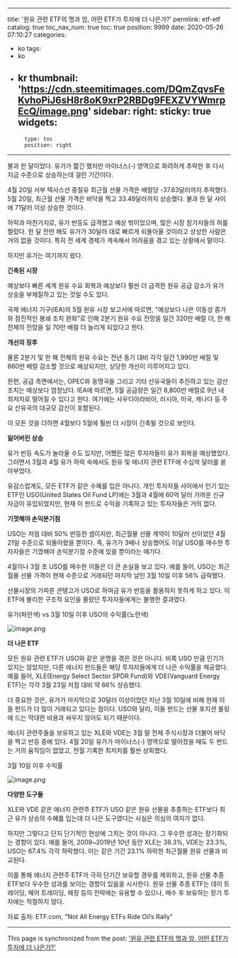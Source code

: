 
---
title: '원유 관련 ETF의 명과 암, 어떤 ETF가 투자에 더 나은가?'
permlink: etf-etf
catalog: true
toc_nav_num: true
toc: true
position: 9999
date: 2020-05-26 07:10:27
categories:
- ko
tags:
- ko
- kr
thumbnail: 'https://cdn.steemitimages.com/DQmZqvsFeKvhoPiJ6sH8r8oK9xrP2RBDg9FEXZVYWmrpEcQ/image.png'
sidebar:
    right:
        sticky: true
widgets:
    -
        type: toc
        position: right
---


불과 한 달이었다. 유가가 짧긴 했지만 마이너스(-) 영역으로 화려하게 추락한 후 다시 지금 수준으로 상승하는데 걸린 기간이다.​

4월 20일 서부 텍사스산 중질유 최근월 선물 가격은 배럴당 -37.63달러까지 추락했다. 5월 20일, 최근월 선물 가격은 바닥을 찍고 33.49달러까지 상승했다. 불과 한 달 사이에 71달러 이상 상승한 것이다.​

하락과 마찬가지로, 유가 반등도 급격했고 예상 밖이었으며, 많은 시장 참가자들의 허를 찔렀다. 한 달 전만 해도 유가가 30달러 대로 빠르게 되돌아올 것이라고 상상한 사람은 거의 없을 것이다. 특히 전 세계 경제가 계속해서 어려움을 겪고 있는 상황에서 말이다.​

하지만 유가는 여기까지 왔다.​

**긴축된 시장**​

예상보다 빠른 세계 원유 수요 회복과 예상보다 훨씬 더 급격한 원유 공급 감소가 유가 상승을 부채질하고 있는 것일 수도 있다.

국제 에너지 기구(IEA)의 5월 원유 시장 보고서에 따르면, "예상보다 나은 이동성 증가와 점진적인 봉쇄 조치 완화"로 인해 2분기 원유 수요 전망을 일간 320만 배럴 더, 한 해 전체의 전망을 일 70만 배럴 더 늘리게 되었다고 한다.​

**개선의 징후**​

물론 2분기 및 한 해 전체의 원유 수요는 전년 동기 대비 각각 일간 1,990만 배럴 및 860만 배럴 감소할 것으로 예상되지만, 상당한 개선이 이루어지고 있다.​

한편, 공급 측면에서는, OPEC와 동맹국들 그리고 기타 산유국들이 추진하고 있는 감산 조치는 예상보다 엄청났다. IEA에 따르면, 5월 공급량은 일간 8,800만 배럴로 9년 내 최저치로 떨어질 수 있다고 한다. 여기에는 사우디아라비아, 러시아, 미국, 캐나다 등 주요 산유국의 대규모 감산이 포함된다.​

이 모든 것을 더하면 4월보다 5월에 훨씬 더 시장이 긴축될 것으로 보인다.​

**잃어버린 상승**

유가 반등 속도가 놀라울 수도 있지만, 어쨌든 많은 투자자들이 유가 회복을 예상했었다. 그러면서 3월과 4월 유가 하락 속에서도 원유 및 에너지 관련 ETF에 수십억 달러를 쏟아부었다.​

유감스럽게도, 모든 ETF가 같은 수혜를 입은 아니다. 개인 투자자들 사이에서 인기 있는 ETF인 USO(United States Oil Fund LP)에는 3월과 4월에 60억 달러 가까운 신규 자금이 유입되었지만, 현재 이 펀드로 수익을 기록하고 있는 투자자들은 거의 없다. ​

**기껏해야 손익분기점**​

USO는 저점 대비 50% 반등한 셈이지만, 최근월물 선물 계약이 10달러 선이었던 4월 21일 수준으로 되돌아왔을 뿐이다. 즉, 유가가 3배나 상승했어도 이날 USO를 매수한 투자자들은 기껐해야 손익분기점 수준에 있을 뿐이라는 얘기다. ​

4월이나 3월 초 USO를 매수한 이들은 더 큰 손실을 보고 있다. 예를 들어, USO는 최근월물 선물 가격이 현재 수준으로 거래되던 마지막 날인 3월 10일 이후 56% 급락했다. ​

선물시장의 가파른 콘탱고가 USO로 하여금 유가 반등을 활용하지 못하게 하고 있다. 이 ETF에 불리한 구조적 요인을 몰랐던 투자자들에게는 불행한 결과였다. ​

유가(파란색) vs 3월 10일 이후 USO의 수익률(노란색)


![image.png](https://cdn.steemitimages.com/DQmZqvsFeKvhoPiJ6sH8r8oK9xrP2RBDg9FEXZVYWmrpEcQ/image.png)


**더 나은 ETF​**

모든 원유 관련 ETF가 USO와 같은 운명을 겪은 것은 아니다. 비록 USO 만큼 인기가 있지는 않았지만, 다른 에너지 펀드들은 해당 투자자들에게 더 나은 수익률을 제공했다. 예를 들어, XLE(Energy Select Sector SPDR Fund)와 VDE(Vanguard Energy ETF)는 각각 3월 23일 저점 대비 약 66% 상승했다.​

더 중요한 것은, 유가가 마지막으로 30달러 이상이었던 지난 3월 10일에 비해 현재 이들 펀드가 더 많이 거래되고 있다는 점이다. USO와 달리, 이들 펀드는 선물 포지션 롤링에 드는 막대한 비용과 싸우지 않아도 되기 때문이다. ​

에너지 관련주들을 보유하고 있는 XLE와 VDE는 3월 말 전체 주식시장과 더불어 바닥을 찍고 반등 중에 있다. 4월 20일 유가가 마이너스(-) 영역으로 떨어졌을 때도 두 펀드는 거의 움직임이 없었고, 전월 기록한 최저치를 훨씬 상회했다.

3월 10일 이후 수익률

![image.png](https://cdn.steemitimages.com/DQmZTH9XT9uSYLi5ZrfTMGeXzanAForisv2zAUisDA8aqUh/image.png)

**다양한 도구들**​

XLE와 VDE 같은 에너지 관련주 ETF가 USO 같은 원유 선물을 추종하는 ETF보다 최근 유가 상승의 수혜를 입는데 더 나은 도구였다는 사실은 의심의 여지가 없다.​

하지만 그렇다고 단지 단기적인 현상에 그치는 것이 아니다. 그 우수한 성과는 장기화되는 경향이 있다. 예를 들어, 2009~2019년 10년 동안 XLE는 38.3%, VDE는 23.3%, USO는 67.4% 각각 하락했다. 이는 같은 기간 23.1% 하락한 최근월물 원유 선물과 비교된다.​

이를 통해 에너지 관련주 ETF가 극히 단기간 보유할 경우를 제외하고, 원유 선물 추종 ETF보다 우수한 성과를 보이는 경향이 있음을 시사한다. 원유 선물 추종 ETF는 데이 트레이딩, 페어 트레이딩, 헤징 등의 전략에는 유용할 수 있으나, 매수 후 보유하는 장기 투자에는 적절하지 않다.​

자료 출처: ETF.com, "Not All Energy ETFs Ride Oil’s Rally"

- - -

This page is synchronized from the post: ['원유 관련 ETF의 명과 암, 어떤 ETF가 투자에 더 나은가?'](https://steemit.com/@pius.pius/etf-etf)
